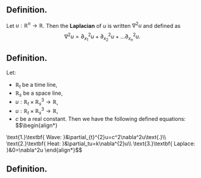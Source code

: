 ## Definition.

Let $u:\mathbb{R}^{n}\rightarrow \mathbb{R}$. Then the **Laplacian** of $u$ is written $\nabla^{2}u$ and defined as
$$\nabla^{2}u=\partial_{x_1}^{2}u+\partial_{x_2}^{2}u+\dots\partial_{x_n}^{2}u\text{.}$$

## Definition. 

Let:
- $\mathbb{R}_{t}$ be a time line,
- $\mathbb{R}_{s}$ be a space line,
- $u:\mathbb{R}_{t}\times\mathbb{R}_{s}^{3}\rightarrow \mathbb{R}$,
- $u:\mathbb{R}_{t}\times\mathbb{R}_{s}^{3}\rightarrow \mathbb{R}$,
- $c$ be a real constant.
Then we have the following defined equations:
$$\begin{align*}

\text{1.}\textbf{ Wave: }&\partial_{t}^{2}u=c^2\nabla^2u\text{.}\\\\
\text{2.}\textbf{ Heat: }&\partial_tu=k\nabla^{2}u\\\\
\text{3.}\textbf{ Laplace: }&0=\nabla^2u
\end{align*}$$

## Definition.

